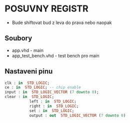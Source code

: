 # POSUVNY REGISTR
- Bude shiftovat bud z leva do prava nebo naopak
## Soubory
- app.vhd - main
- app_test_bench.vhd - test bench pro main
## Nastaveni pinu
```vhdl
clk : in  STD_LOGIC;
ce : in  STD_LOGIC; -- chip enable
input : in  STD_LOGIC_VECTOR (7 downto 0);
clear : in  STD_LOGIC;
           left : in  STD_LOGIC;
           right : in  STD_LOGIC;
           set : in  STD_LOGIC;
           output : out  STD_LOGIC_VECTOR (7 downto 0)
```